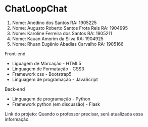# ChatLoopChat

1. Nome: Anedino dos Santos RA: 1905225
2. Nome: Augusto Roberto Santos Frota Reis RA: 1904995
3. Nome: Karoline Ferreira dos Santos RA: 1905211
4. Nome: Kauan Amorim da Silva RA: 1904925
5. Nome: Rhuan Eugênio Abadias Carvalho RA: 1905166

Front-end
- Liguagem de Marcação - HTML5
- Linguagem de Formatação - CSS3
- Framework css - Bootstrap5
- Linguagem de programação - JavaScript

Back-end
- Linguagem de programação - Python
- Framework python (em discussão) - Flask

Link do projeto: Quando o professor precisar, será atualizada essa informação
